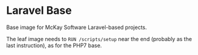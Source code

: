 # Laravel Base

Base image for McKay Software Laravel-based projects.

The leaf image needs to `RUN /scripts/setup` near the end
(probably as the last instruction), as for the PHP7 base.
